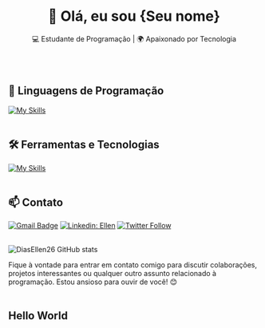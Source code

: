 <h1 align="center">👋 Olá, eu sou {Seu nome}</h1>

<p align="center">
  💻 Estudante de Programação | 🌍 Apaixonado por Tecnologia
</p><br><br>


## 🚀 Linguagens de Programação
[![My Skills](https://skillicons.dev/icons?i=java,python,javascript,c,php)](https://skillicons.dev)<br><br>

## 🛠️ Ferramentas e Tecnologias
[![My Skills](https://skillicons.dev/icons?i=vscode,eclipse,mysql,bootstrap,git,github)](https://skillicons.dev)<br><br>

## 📫 Contato

[![Gmail Badge](https://img.shields.io/badge/-{SeuEmail}-006bed?style=flat-square&logo=Gmail&logoColor=white&link=mailto:{SeuEmail})](mailto:{SeuEmail})
[![Linkedin: Ellen](https://img.shields.io/badge/-ellendias-blue?style=flat-square&logo=Linkedin&logoColor=white&link=https://www.linkedin.com/in/devellenias/)](https://www.linkedin.com/in/devellendias/)
[![Twitter Follow](https://img.shields.io/twitter/follow/SeuUsuario?style=social)]({Link}) <br><br>


![DiasEllen26 GitHub stats](https://github-readme-stats.vercel.app/api?username=DiasEllen26&show_icons=true&theme=radical)

Fique à vontade para entrar em contato comigo para discutir colaborações, projetos interessantes ou qualquer outro assunto relacionado à programação. Estou ansioso para ouvir de você! 😊 <br><br>
<h2 align="left">Hello World</h2>

###
